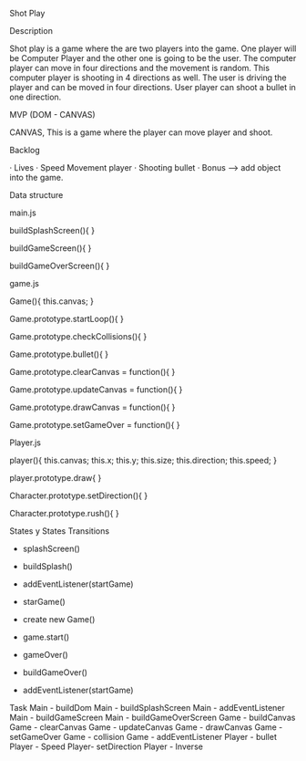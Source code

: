 Shot Play

Description

Shot play is a game where the are two players into the game. One player will be Computer Player and the other one is going to be the user. The computer player can move in four directions and the movement is random. This computer player is shooting in 4 directions as well. The user is driving the player and can be moved in four directions. User player can shoot a bullet in one direction.

MVP (DOM - CANVAS)

CANVAS, This is a game where the player can move player and shoot.

Backlog

· Lives
· Speed Movement player
· Shooting bullet
· Bonus --> add object into the game.

Data structure

main.js

buildSplashScreen(){
}

buildGameScreen(){
}

buildGameOverScreen(){
}

game.js

Game(){
  this.canvas;
}

Game.prototype.startLoop(){
}

Game.prototype.checkCollisions(){
}

Game.prototype.bullet(){
}


Game.prototype.clearCanvas = function(){
}

Game.prototype.updateCanvas = function(){
}

Game.prototype.drawCanvas = function(){ 
}

Game.prototype.setGameOver = function(){
}


Player.js

player(){
  this.canvas;
  this.x;
  this.y;
  this.size;
  this.direction;
  this.speed;
}

player.prototype.draw{
}

Character.prototype.setDirection(){
}

Character.prototype.rush(){
}


States y States Transitions
  - splashScreen()
  - buildSplash()
  - addEventListener(startGame)
  
  
  - starGame()
  - create new Game()
  - game.start()
  
  
  - gameOver()
  - buildGameOver()
  - addEventListener(startGame) 


  Task
    Main - buildDom
    Main - buildSplashScreen
    Main - addEventListener
    Main - buildGameScreen
    Main - buildGameOverScreen
    Game - buildCanvas
    Game - clearCanvas
    Game - updateCanvas
    Game - drawCanvas
    Game - setGameOver
    Game - collision
    Game - addEventListener
    Player - bullet 
    Player - Speed
    Player- setDirection
    Player -  Inverse